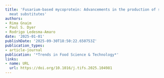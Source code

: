 ```yaml
---
title: 'Fusarium-based mycoprotein: Advancements in the production of sustainable
  meat substitutes'
authors:
- Rima Gnaim
- Paul S. Dyer
- Rodrigo Ledesma‐Amaro
date: '2025-01-01'
publishDate: '2025-09-30T18:50:22.650753Z'
publication_types:
- article-journal
publication: '*Trends in Food Science & Technology*'
links:
- name: URL
  url: https://doi.org/10.1016/j.tifs.2025.104981
---
```

